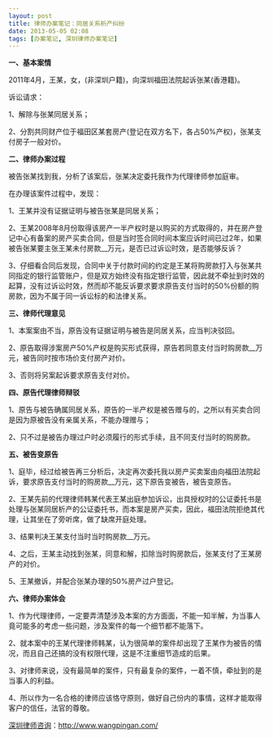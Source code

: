 ```yaml
---
layout: post
title: 律师办案笔记：同居关系析产纠纷
date: 2013-05-05 02:08
tags: [办案笔记, 深圳律师办案笔记]
---
```

<strong>一、基本案情</strong>

2011年4月，王某，女，(非深圳户籍)，向深圳福田法院起诉张某(香港籍)。

诉讼请求：

1、解除与张某同居关系；

2、分割共同财产位于福田区某套房产(登记在双方名下，各占50%产权)，张某支付房子一般对价。

<strong>二、律师办案过程</strong>

被告张某找到我，分析了该案后，张某决定委托我作为代理律师参加庭审。

在办理该案件过程中，发现：

1、王某并没有证据证明与被告张某是同居关系；

2、王某2008年8月份取得该房产一半产权时是以购买的方式取得的，并在房产登记中心有备案的房产买卖合同，但是当时签合同时间本案应诉时间已过2年，如果被告张某要主张王某未付房款__万元，是否已过诉讼时效，是否能够反诉？

3、仔细看合同后发现，合同中关于付款时间的约定是王某将购房款打入与张某共同指定的银行监管账户，但是双方始终没有指定银行监管，因此就不牵扯到时效的起算，没有过诉讼时效，然而却不能反诉要求要求原告支付当时的50%份额的购房款，因为不属于同一诉讼标的和法律关系。

<strong>三、律师代理意见</strong>

1、本案案由不当，原告没有证据证明与被告是同居关系，应当判决驳回。

2、原告取得涉案房产50%产权是购买形式获得，原告若同意支付当时购房款__万元，被告同时按市场价支付房产对价。

3、否则将另案起诉要求原告支付对价。

<strong>四、原告代理律师辩驳</strong>

1、原告与被告确属同居关系，原告的一半产权是被告赠与的，之所以有买卖合同是因为原被告没有亲属关系，不能办理赠与；

2、只不过是被告办理过户时必须履行的形式手续，且不同支付当时的购房款。

<strong>五、被告变原告</strong>

1、庭毕，经过给被告再三分析后，决定再次委托我以房产买卖案由向福田法院起诉，要求原告支付当时的购房款__万元，这下原告变被告，被告变原告。

2、王某先前的代理律师韩某代表王某出庭参加诉讼，出具授权时的公证委托书是处理与张某同居析产的公证委托书，而本案是房产买卖，因此，福田法院拒绝其代理，让其坐在了旁听席，做了缺席开庭处理。

3、结果判决王某支付当时当时购房款__万元。

4、之后，王某主动找到张某，同意和解，扣除当时购房款后，张某支付了王某房产的对价。

5、王某撤诉，并配合张某办理的50%房产过户登记。

<strong>六、律师办案体会</strong>

1、作为代理律师，一定要弄清楚涉及本案的方方面面，不能一知半解，为当事人竟可能多的考虑一些问题，涉及案件的每一个细节都不能落下。

2、就本案中的王某代理律师韩某，认为很简单的案件却出现了王某作为被告的情况，而且自己还搞的没有权限代理，这是不注重细节造成的后果。

3、对律师来说，没有最简单的案件，只有最复杂的案件，一着不慎，牵扯到的是当事人的利益。

4、所以作为一名合格的律师应该恪守原则，做好自己份内的事情，这样才能取得客户的信任，法官的尊敬。

<a href="http://www.wangpingan.com/">深圳律师咨询</a>：<a href="http://www.wangpingan.com/">http://www.wangpingan.com/</a>

